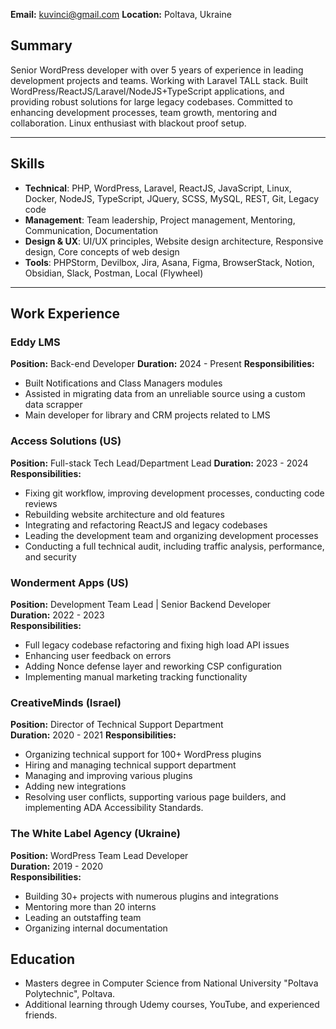 **Email:** kuvinci@gmail.com
**Location:** Poltava, Ukraine
## Summary
Senior WordPress developer with over 5 years of experience in leading development projects and teams. Working with Laravel TALL stack. Built WordPress/ReactJS/Laravel/NodeJS+TypeScript applications, and providing robust solutions for large legacy codebases. Committed to enhancing development processes, team growth, mentoring and collaboration. Linux enthusiast with blackout proof setup.

-----------------------------------------------------------------------------
## Skills
- **Technical**: PHP, WordPress, Laravel, ReactJS, JavaScript, Linux, Docker, NodeJS, TypeScript, JQuery, SCSS, MySQL, REST, Git, Legacy code
- **Management**: Team leadership, Project management, Mentoring, Communication, Documentation
- **Design & UX**: UI/UX principles, Website design architecture, Responsive design, Core concepts of web design
- **Tools**: PHPStorm, Devilbox, Jira, Asana, Figma, BrowserStack, Notion, Obsidian, Slack, Postman, Local (Flywheel)

-----------------------------------------------------------------------------
## Work Experience
### Eddy LMS
**Position:** Back-end Developer 
**Duration:** 2024 - Present 
**Responsibilities:**
- Built Notifications and Class Managers modules
- Assisted in migrating data from an unreliable source using a custom data scrapper
- Main developer for library and CRM projects related to LMS
### Access Solutions (US)
**Position:** Full-stack Tech Lead/Department Lead
**Duration:** 2023 - 2024  
**Responsibilities:**
- Fixing git workflow, improving development processes, conducting code reviews
- Rebuilding website architecture and old features
- Integrating and refactoring ReactJS and legacy codebases
- Leading the development team and organizing development processes
- Conducting a full technical audit, including traffic analysis, performance, and security
### Wonderment Apps (US)
**Position:** Development Team Lead | Senior Backend Developer  
**Duration:** 2022 - 2023  
**Responsibilities:**
- Full legacy codebase refactoring and fixing high load API issues
- Enhancing user feedback on errors
- Adding Nonce defense layer and reworking CSP configuration
- Implementing manual marketing tracking functionality
### CreativeMinds (Israel)
**Position:** Director of Technical Support Department  
**Duration:** 2020 - 2021
**Responsibilities:** 
- Organizing technical support for 100+ WordPress plugins
- Hiring and managing technical support department
- Managing and improving various plugins
- Adding new integrations
- Resolving user conflicts, supporting various page builders, and implementing ADA Accessibility Standards.
### The White Label Agency (Ukraine)
**Position:** WordPress Team Lead Developer  
**Duration:** 2019 - 2020  
**Responsibilities:** 
- Building 30+ projects with numerous plugins and integrations
- Mentoring more than 20 interns
- Leading an outstaffing team
- Organizing internal documentation

## Education
- Masters degree in Computer Science from National University "Poltava Polytechnic", Poltava.  
- Additional learning through Udemy courses, YouTube, and experienced friends.